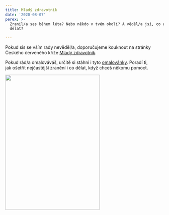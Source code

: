 ```yaml
---
title: Mladý zdravotník
date: '2020-08-07'
perex: >-
  Zranil/a ses během léta? Nebo někdo v tvém okolí? A věděl/a jsi, co a jak
  dělat?

---
```



<p>Pokud sis se vším rady nevěděl/a, doporučujeme kouknout na stránky Českého červeného kříže <a href="https://mladyzdravotnik.cz/" target="_blank">Mladý zdravotník</a>. </p><p>Pokud rád/a omalováváš, určitě si stáhni i tyto <a href="https://mladyzdravotnik.cz/assets/uploads/sites/680/2017/12/CCK_Omalovanky.pdf" target="_blank">omalovánky</a>.&nbsp;Poradí ti, jak&nbsp;ošetřit&nbsp;nejčastější zranění&nbsp;i co dělat, když chceš někomu pomoct. </p><p><img src="uploads/RTEmagicC_mdloba.png.png" height="429" width="300" alt="" /></p>

